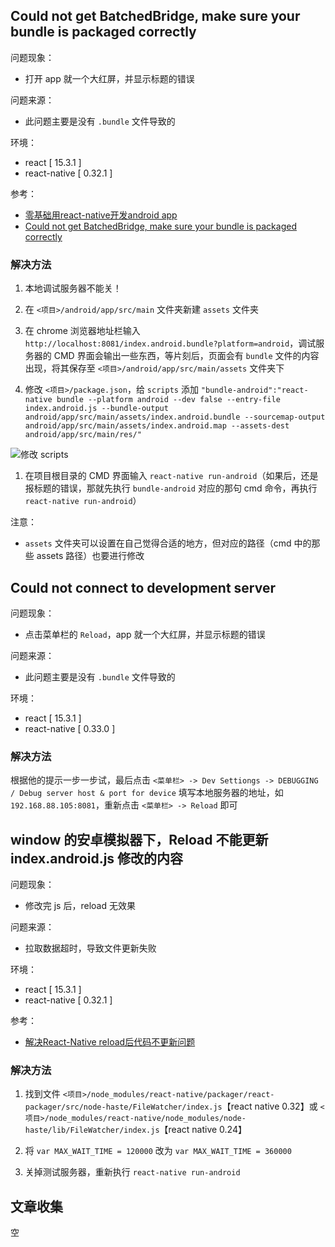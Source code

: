 ## Could not get BatchedBridge, make sure your bundle is packaged correctly

问题现象：

* 打开 app 就一个大红屏，并显示标题的错误

问题来源：

* 此问题主要是没有 `.bundle` 文件导致的

环境：

* react [ 15.3.1 ]
* react-native [ 0.32.1 ]

参考：

* [零基础用react-native开发android app](https://segmentfault.com/a/1190000003915315)
* [Could not get BatchedBridge, make sure your bundle is packaged correctly](http://blog.csdn.net/b992379702b/article/details/52234479)

### 解决方法

1. 本地调试服务器不能关！

1. 在 `<项目>/android/app/src/main` 文件夹新建 `assets` 文件夹

1. 在 chrome 浏览器地址栏输入 `http://localhost:8081/index.android.bundle?platform=android`，调试服务器的 CMD 界面会输出一些东西，等片刻后，页面会有 `bundle` 文件的内容出现，将其保存至 `<项目>/android/app/src/main/assets` 文件夹下

1. 修改 `<项目>/package.json`，给 `scripts` 添加 `"bundle-android":"react-native bundle --platform android --dev false --entry-file index.android.js --bundle-output android/app/src/main/assets/index.android.bundle --sourcemap-output android/app/src/main/assets/index.android.map --assets-dest android/app/src/main/res/"`

 ![修改 scripts](http://img.blog.csdn.net/20160817201817455)

1. 在项目根目录的 CMD 界面输入 `react-native run-android`（如果后，还是报标题的错误，那就先执行 `bundle-android` 对应的那句 cmd 命令，再执行 `react-native run-android`）

注意：

* `assets` 文件夹可以设置在自己觉得合适的地方，但对应的路径（cmd 中的那些 assets 路径）也要进行修改


## Could not connect to development server

问题现象：

* 点击菜单栏的 `Reload`，app 就一个大红屏，并显示标题的错误

问题来源：

* 此问题主要是没有 `.bundle` 文件导致的

环境：

* react [ 15.3.1 ]
* react-native [ 0.33.0 ]

### 解决方法

根据他的提示一步一步试，最后点击 `<菜单栏> -> Dev Settiongs -> DEBUGGING / Debug server host & port for device` 填写本地服务器的地址，如 `192.168.88.105:8081`，重新点击 `<菜单栏> -> Reload` 即可


## window 的安卓模拟器下，Reload 不能更新 index.android.js 修改的内容

问题现象：

* 修改完 js 后，reload 无效果

问题来源：

* 拉取数据超时，导致文件更新失败

环境：

* react [ 15.3.1 ]
* react-native [ 0.32.1 ]

参考：

* [解决React-Native reload后代码不更新问题 ](http://blog.csdn.net/new_Aiden/article/details/52001790)

### 解决方法

1. 找到文件 `<项目>/node_modules/react-native/packager/react-packager/src/node-haste/FileWatcher/index.js`【react native 0.32】或 `<项目>/node_modules/react-native/node_modules/node-haste/lib/FileWatcher/index.js`【react native 0.24】

2. 将 `var MAX_WAIT_TIME = 120000` 改为 `var MAX_WAIT_TIME = 360000`

3. 关掉测试服务器，重新执行 `react-native run-android`

## 文章收集

空

